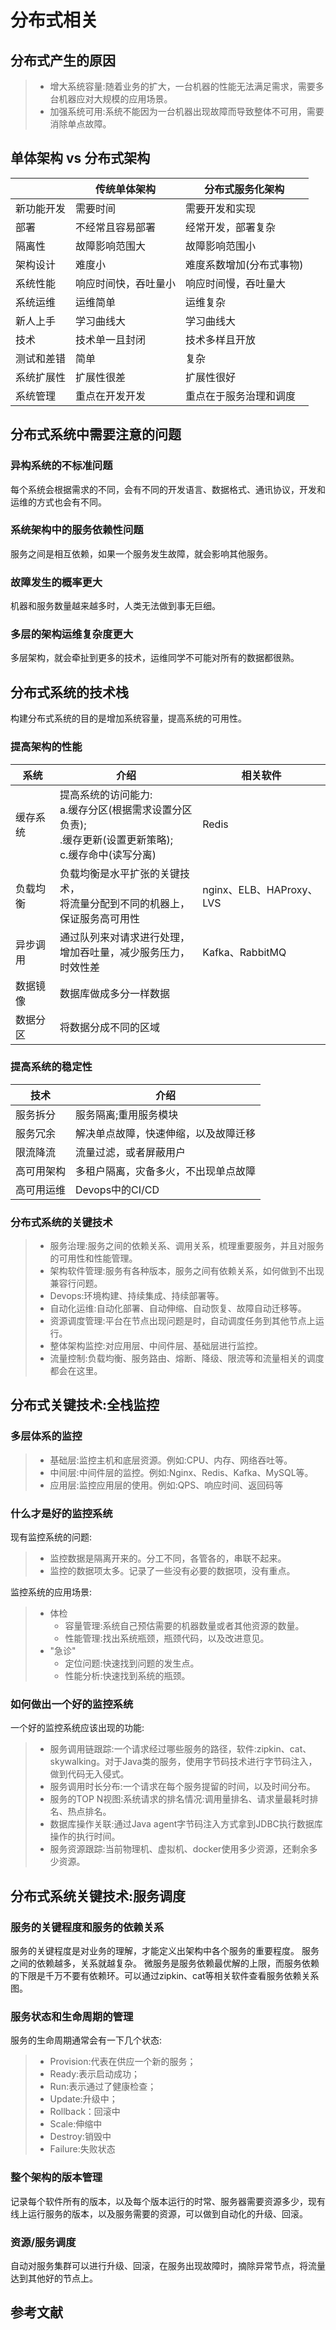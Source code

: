 # 分布式相关
## 分布式产生的原因
>* 增大系统容量:随着业务的扩大，一台机器的性能无法满足需求，需要多台机器应对大规模的应用场景。
>* 加强系统可用:系统不能因为一台机器出现故障而导致整体不可用，需要消除单点故障。

## 单体架构 vs 分布式架构
| |传统单体架构|分布式服务化架构|
|----|----|----|
|新功能开发|需要时间|需要开发和实现|
|部署|不经常且容易部署|经常开发，部署复杂|
|隔离性|故障影响范围大|故障影响范围小|
|架构设计|难度小|难度系数增加(分布式事物)|
|系统性能|响应时间快，吞吐量小|响应时间慢，吞吐量大|
|系统运维|运维简单|运维复杂|
|新人上手|学习曲线大|学习曲线大|
|技术|技术单一且封闭|技术多样且开放|
|测试和差错|简单|复杂|
|系统扩展性|扩展性很差|扩展性很好|
|系统管理|重点在开发开发|重点在于服务治理和调度|

## 分布式系统中需要注意的问题
### 异构系统的不标准问题
每个系统会根据需求的不同，会有不同的开发语言、数据格式、通讯协议，开发和运维的方式也会有不同。

### 系统架构中的服务依赖性问题
服务之间是相互依赖，如果一个服务发生故障，就会影响其他服务。

### 故障发生的概率更大
机器和服务数量越来越多时，人类无法做到事无巨细。

### 多层的架构运维复杂度更大
多层架构，就会牵扯到更多的技术，运维同学不可能对所有的数据都很熟。


## 分布式系统的技术栈
构建分布式系统的目的是增加系统容量，提高系统的可用性。

### 提高架构的性能
|系统|介绍|相关软件|
|----|----|----|
|缓存系统|提高系统的访问能力:<br/>a.缓存分区(根据需求设置分区负责);<br>.缓存更新(设置更新策略);<br/>c.缓存命中(读写分离)|Redis|
|负载均衡|负载均衡是水平扩张的关键技术，<br/>将流量分配到不同的机器上，<br/>保证服务高可用性|nginx、ELB、HAProxy、LVS|
|异步调用|通过队列来对请求进行处理，<br/>增加吞吐量，减少服务压力，<br/>时效性差|Kafka、RabbitMQ|
|数据镜像|数据库做成多分一样数据||
|数据分区|将数据分成不同的区域||


### 提高系统的稳定性

|技术|介绍|
|----|----|
|服务拆分|服务隔离;重用服务模块|
|服务冗余|解决单点故障，快速伸缩，以及故障迁移|
|限流降流|流量过滤，或者屏蔽用户|
|高可用架构|多租户隔离，灾备多火，不出现单点故障|
|高可用运维|Devops中的CI/CD|


### 分布式系统的关键技术
>* 服务治理:服务之间的依赖关系、调用关系，梳理重要服务，并且对服务的可用性和性能管理。
>* 架构软件管理:服务有各种版本，服务之间有依赖关系，如何做到不出现兼容行问题。
>* Devops:环境构建、持续集成、持续部署等。
>* 自动化运维:自动化部署、自动伸缩、自动恢复、故障自动迁移等。
>* 资源调度管理:平台在节点出现问题是时，自动调度任务到其他节点上运行。
>* 整体架构监控:对应用层、中间件层、基础层进行监控。
>* 流量控制:负载均衡、服务路由、熔断、降级、限流等和流量相关的调度都会在这里。


## 分布式关键技术:全栈监控

### 多层体系的监控
>* 基础层:监控主机和底层资源。例如:CPU、内存、网络吞吐等。
>* 中间层:中间件层的监控。例如:Nginx、Redis、Kafka、MySQL等。
>* 应用层:监控应用层的使用。例如:QPS、响应时间、返回码等

### 什么才是好的监控系统

现有监控系统的问题:
>* 监控数据是隔离开来的。分工不同，各管各的，串联不起来。
>* 监控的数据项太多。记录了一些没有必要的数据项，没有重点。

监控系统的应用场景:
>* 体检
>   * 容量管理:系统自己预估需要的机器数量或者其他资源的数量。
>   * 性能管理:找出系统瓶颈，瓶颈代码，以及改进意见。
>* "急诊"
>   * 定位问题:快速找到问题的发生点。
>   * 性能分析:快速找到系统的瓶颈。

### 如何做出一个好的监控系统
一个好的监控系统应该出现的功能:
>* 服务调用链跟踪:一个请求经过哪些服务的路径，软件:zipkin、cat、skywalking。对于Java类的服务，使用字节码技术进行字节码注入，做到代码无入侵式。
>* 服务调用时长分布:一个请求在每个服务提留的时间，以及时间分布。
>* 服务的TOP N视图:系统请求的排名情况:调用量排名、请求量最耗时排名、热点排名。
>* 数据库操作关联:通过Java agent字节码注入方式拿到JDBC执行数据库操作的执行时间。
>* 服务资源跟踪:当前物理机、虚拟机、docker使用多少资源，还剩余多少资源。

## 分布式系统关键技术:服务调度

### 服务的关键程度和服务的依赖关系

服务的关键程度是对业务的理解，才能定义出架构中各个服务的重要程度。
服务之间的依赖越多，关系就越复杂。
微服务是服务依赖最优解的上限，而服务依赖的下限是千万不要有依赖环。可以通过zipkin、cat等相关软件查看服务依赖关系图。

### 服务状态和生命周期的管理
服务的生命周期通常会有一下几个状态:
>* Provision:代表在供应一个新的服务；
>* Ready:表示启动成功；
>* Run:表示通过了健康检查；
>* Update:升级中；
>* Rollback：回滚中
>* Scale:伸缩中
>* Destroy:销毁中
>* Failure:失败状态

### 整个架构的版本管理
记录每个软件所有的版本，以及每个版本运行的时常、服务器需要资源多少，现有线上运行服务的版本，以及服务需要的资源，可以做到自动化的升级、回滚。

### 资源/服务调度
自动对服务集群可以进行升级、回滚，在服务出现故障时，摘除异常节点，将流量达到其他好的节点上。


## 参考文献


